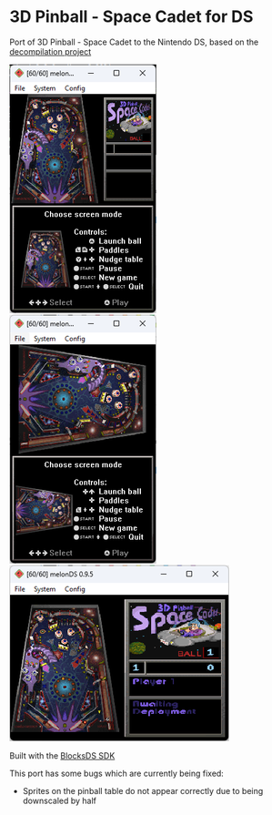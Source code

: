 # 3D Pinball - Space Cadet for DS

Port of 3D Pinball - Space Cadet to the Nintendo DS, based on the [decompilation project](https://github.com/k4zmu2a/SpaceCadetPinball)

![image](screenshot1_new.png)
![image](screenshot2_new.png)
![image](screenshot3_new.png)

Built with the [BlocksDS SDK](https://github.com/blocksds/sdk)

This port has some bugs which are currently being fixed:
* Sprites on the pinball table do not appear correctly due to being downscaled by half
